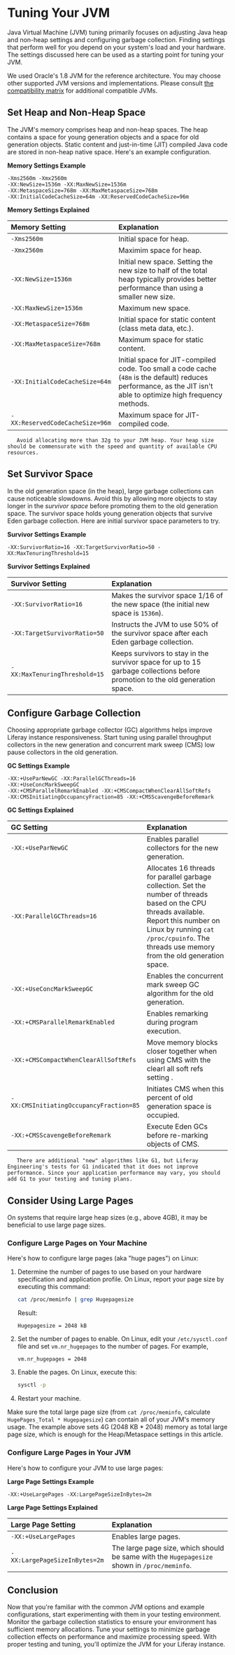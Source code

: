 # Tuning Your JVM

Java Virtual Machine (JVM) tuning primarily focuses on adjusting Java heap and non-heap settings and configuring garbage collection. Finding settings that perform well for you depend on your system's load and your hardware. The settings discussed here can be used as a starting point for tuning your JVM. 

We used Oracle's 1.8 JVM for the reference architecture. You may choose other supported JVM versions and implementations. Please consult [the compatibility matrix](https://help.liferay.com/hc/en-us/articles/360049238151) for additional compatible JVMs.

## Set Heap and Non-Heap Space

The JVM's memory comprises heap and non-heap spaces. The heap contains a space for young generation objects and a space for old generation objects. Static content and just-in-time (JIT) compiled Java code are stored in non-heap native space. Here's an example configuration.

**Memory Settings Example**

``` 
-Xms2560m -Xmx2560m 
-XX:NewSize=1536m -XX:MaxNewSize=1536m 
-XX:MetaspaceSize=768m -XX:MaxMetaspaceSize=768m 
-XX:InitialCodeCacheSize=64m -XX:ReservedCodeCacheSize=96m 
```

**Memory Settings Explained**

| Memory Setting | Explanation |
| :------ | :---------- |
| `-Xms2560m` | Initial space for heap. |
| `-Xmx2560m` | Maximim space for heap. |
| `-XX:NewSize=1536m`| Initial new space. Setting the new size to half of the total heap typically provides better performance than using a smaller new size. |
| `-XX:MaxNewSize=1536m` | Maximum new space. |
| `-XX:MetaspaceSize=768m` | Initial space for static content (class meta data, etc.). |
| `-XX:MaxMetaspaceSize=768m` | Maximum space for static content. |
| `-XX:InitialCodeCacheSize=64m` | Initial space for JIT-compiled code. Too small a code cache (`48m` is the default) reduces performance, as the JIT isn't able to optimize high frequency methods. |
| `-XX:ReservedCodeCacheSize=96m` | Maximum space for JIT-compiled code. |

```warning::
   Avoid allocating more than 32g to your JVM heap. Your heap size should be commensurate with the speed and quantity of available CPU resources.
```

## Set Survivor Space

In the old generation space (in the heap), large garbage collections can cause noticeable slowdowns. Avoid this by allowing more objects to stay longer in the *survivor space* before promoting them to the old generation space. The survivor space holds young generation objects that survive Eden garbage collection. Here are initial survivor space parameters to try.

**Survivor Settings Example**

```
-XX:SurvivorRatio=16 -XX:TargetSurvivorRatio=50 -XX:MaxTenuringThreshold=15
```

**Survivor Settings Explained**

| Survivor Setting | Explanation |
| :------ | :---------- |
| `-XX:SurvivorRatio=16` | Makes the survivor space 1/16 of the new space (the initial new space is `1536m`). |
| `-XX:TargetSurvivorRatio=50` | Instructs the JVM to use 50% of the survivor space after each Eden garbage collection. |
| `-XX:MaxTenuringThreshold=15` | Keeps survivors to stay in the survivor space for up to 15 garbage collections before promotion to the old generation space. |

## Configure Garbage Collection

Choosing appropriate garbage collector (GC) algorithms helps improve Liferay instance responsiveness. Start tuning using parallel throughput collectors in the new generation and concurrent mark sweep (CMS) low pause collectors in the old generation.

**GC Settings Example**

```
-XX:+UseParNewGC -XX:ParallelGCThreads=16
-XX:+UseConcMarkSweepGC
-XX:+CMSParallelRemarkEnabled -XX:+CMSCompactWhenClearAllSoftRefs
-XX:CMSInitiatingOccupancyFraction=85 -XX:+CMSScavengeBeforeRemark
```

**GC Settings Explained**

| GC Setting | Explanation |
| :--------- | :---------- |
| `-XX:+UseParNewGC` | Enables parallel collectors for the new generation. |
| `-XX:ParallelGCThreads=16` | Allocates 16 threads for parallel garbage collection. Set the number of threads based on the CPU threads available. Report this number on Linux by running `cat /proc/cpuinfo`. The threads use memory from the old generation space. |
| `-XX:+UseConcMarkSweepGC` | Enables the concurrent mark sweep GC algorithm for the old generation. |
| `-XX:+CMSParallelRemarkEnabled` | Enables remarking during program execution. |
| `-XX:+CMSCompactWhenClearAllSoftRefs` | Move memory blocks closer together when using CMS with the clearl all soft refs setting . |
| `-XX:CMSInitiatingOccupancyFraction=85` | Initiates CMS when this percent of old generation space is occupied. |
| `-XX:+CMSScavengeBeforeRemark` | Execute Eden GCs before re-marking objects of CMS. |

```note::
   There are additional "new" algorithms like G1, but Liferay Engineering's tests for G1 indicated that it does not improve performance. Since your application performance may vary, you should add G1 to your testing and tuning plans.
```

## Consider Using Large Pages 

On systems that require large heap sizes (e.g., above 4GB), it may be beneficial to use large page sizes.

### Configure Large Pages on Your Machine

Here's how to configure large pages (aka "huge pages") on Linux:

1. Determine the number of pages to use based on your hardware specification and application profile. On Linux, report your page size by executing this command:

    ```bash
	cat /proc/meminfo | grep Hugepagesize
	```

    Result:

    ```properties
	Hugepagesize = 2048 kB
	```

1. Set the number of pages to enable. On Linux, edit your `/etc/sysctl.conf` file and set `vm.nr_hugepages` to the number of pages. For example,

	```properties
	vm.nr_hugepages = 2048
	```
1. Enable the pages. On Linux, execute this:

    ```bash
	sysctl -p
	```

1. Restart your machine.

Make sure the total large page size (from `cat /proc/meminfo`, calculate `HugePages_Total * Hugepagesize`) can contain all of your JVM's memory usage. The example above sets 4G (2048 KB * 2048) memory as total large page size, which is enough for the Heap/Metaspace settings in this article.

### Configure Large Pages in Your JVM 

Here's how to configure your JVM to use large pages:

**Large Page Settings Example**

```
-XX:+UseLargePages -XX:LargePageSizeInBytes=2m
```

**Large Page Settings Explained**

| Large Page Setting | Explanation |
| :------ | :---------- |
| `-XX:+UseLargePages` | Enables large pages. |
| `-XX:LargePageSizeInBytes=2m` | The large page size, which should be same with the `Hugepagesize` shown in `/proc/meminfo`. |

## Conclusion 

Now that you're familiar with the common JVM options and example configurations, start experimenting with them in your testing environment. Monitor the garbage collection statistics to ensure your environment has sufficient memory allocations. Tune your settings to minimize garbage collection effects on performance and maximize processing speed. With proper testing and tuning, you'll optimize the JVM for your Liferay instance.